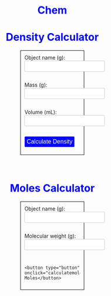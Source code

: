 # Chem

<html>
<head>
  <title>Density Calculator</title>
  

<style>
  /* Existing styles */
  h1 {
    color: blue;
    text-align: center;
  }
  form {
    margin: auto;
    width: 30%;
    padding: 10px;
    border: 1px solid black;
  }
  label {
    margin-right: 10px;
  }
  #result {
    text-align: center;
  }
  
  /* Additional styles */
  input[type="obj"],
  input[type="number"],
  button {
    padding: 5px;
    border: 1px solid #ccc;
    border-radius: 3px;
    font-size: 16px;
    margin-bottom: 10px;
  }
  
  button {
    background-color: blue;
    color: white;
    cursor: pointer;
  }
</style>


</head>
<body>
  <h1>Density Calculator</h1>
  <form>
    <label for="obj">Object name (g):</label>
    <input type="obj" id="obj" name="obj"><br><br>
    <label for="mass">Mass (g):</label>
    <input type="number" id="mass" name="mass"><br><br>
    <label for="volume">Volume (mL):</label>
    <input type="number" id="volume" name="volume"><br><br>
    <button type="button" onclick="calculateDensity()">Calculate Density</button>
  </form>
  <br><br>

  <h1>Moles Calculator</h1>

  <form>
    <label for="obj">Object name (g):</label>
    <input type="obj" id="obj" name="obj"><br><br>
    <label for="mass">Molecular weight (g):</label>
    <input type="number" id="mass" name="mass"><br><br>
    
    <button type="button" onclick="calculatemoles()">Calculate Moles</button>
  </form>

<br>
<br>
<br>


  <html>
  <head>
    <style>
      table {
        font-family: arial, sans-serif;
        border-collapse: collapse;
        width: 100%;
      }

      td, th {
        border: 1px solid #dddddd;
        text-align: left;
        padding: 8px;
      }

      tr:nth-child(even) {
        background-color: #dddddd;
      }
    </style>
  </head>
  <body>
    <table>
      <tr>
        <th>Element</th>
        <th>Symbol</th>
        <th>Atomic Number</th>
      </tr>
      <tr>
        <td>Hydrogen</td>
        <td>H</td>
        <td>1</td>
      </tr>
      <tr>
        <td>Helium</td>
        <td>He</td>
        <td>2</td>
      </tr>
      <tr>
        <td>Lithium</td>
        <td>Li</td>
        <td>3</td>
      </tr>
      <tr>
        <td>Beryllium</td>
        <td>Be</td>
        <td>4</td>
      </tr>
      <!-- Add more rows for the rest of the elements in the periodic table -->
    </table>
  </body>
</html>




  
</body>
</html>